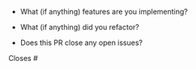 * What (if anything) features are you implementing?

* What (if anything) did you refactor?

* Does this PR close any open issues?

Closes #

